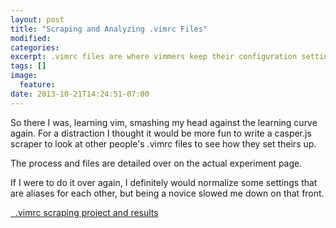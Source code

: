 ```yaml
---
layout: post
title: "Scraping and Analyzing .vimrc Files"
modified:
categories:
excerpt: .vimrc files are where vimmers keep their configuration settings. While learning vim I thought it would be fun to scrape a few thousand of these from GitHub to see how other people are set up.
tags: []
image:
  feature:
date: 2013-10-21T14:24:51-07:00
---
```



So there I was, learning vim, smashing my head against the learning curve again. For a distraction I thought it would be more fun to write a casper.js scraper to look at other people's .vimrc files to see how they set theirs up.

The process and files are detailed over on the actual experiment page.

If I were to do it over again, I definitely would normalize some settings that are aliases for each other, but being a novice slowed me down on that front.



<a class="btn btn-success" href="/vimrcs"><i class="fa fa-fw fa-bar-chart-o"></i>&nbsp; .vimrc scraping project and results</a>
